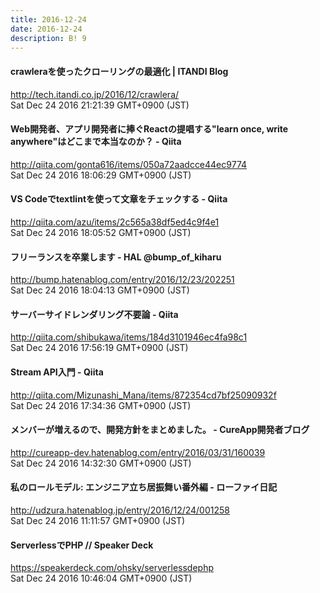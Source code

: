 ```yaml
---
title: 2016-12-24
date: 2016-12-24
description: B! 9
---
```


#### crawleraを使ったクローリングの最適化 | ITANDI Blog
http://tech.itandi.co.jp/2016/12/crawlera/<br>
Sat Dec 24 2016 21:21:39 GMT+0900 (JST)<br>


#### Web開発者、アプリ開発者に捧ぐReactの提唱する"learn once, write anywhere"はどこまで本当なのか？ - Qiita
http://qiita.com/gonta616/items/050a72aadcce44ec9774<br>
Sat Dec 24 2016 18:06:29 GMT+0900 (JST)<br>


#### VS Codeでtextlintを使って文章をチェックする - Qiita
http://qiita.com/azu/items/2c565a38df5ed4c9f4e1<br>
Sat Dec 24 2016 18:05:52 GMT+0900 (JST)<br>


#### フリーランスを卒業します - HAL @bump_of_kiharu
http://bump.hatenablog.com/entry/2016/12/23/202251<br>
Sat Dec 24 2016 18:04:13 GMT+0900 (JST)<br>


#### サーバーサイドレンダリング不要論 - Qiita
http://qiita.com/shibukawa/items/184d3101946ec4fa98c1<br>
Sat Dec 24 2016 17:56:19 GMT+0900 (JST)<br>


#### Stream API入門 - Qiita
http://qiita.com/Mizunashi_Mana/items/872354cd7bf25090932f<br>
Sat Dec 24 2016 17:34:36 GMT+0900 (JST)<br>


#### メンバーが増えるので、開発方針をまとめました。 - CureApp開発者ブログ
http://cureapp-dev.hatenablog.com/entry/2016/03/31/160039<br>
Sat Dec 24 2016 14:32:30 GMT+0900 (JST)<br>


#### 私のロールモデル: エンジニア立ち居振舞い番外編 - ローファイ日記
http://udzura.hatenablog.jp/entry/2016/12/24/001258<br>
Sat Dec 24 2016 11:11:57 GMT+0900 (JST)<br>


#### ServerlessでPHP // Speaker Deck
https://speakerdeck.com/ohsky/serverlessdephp<br>
Sat Dec 24 2016 10:46:04 GMT+0900 (JST)<br>


